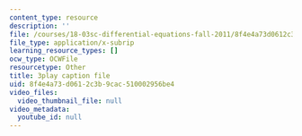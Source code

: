 ```yaml
---
content_type: resource
description: ''
file: /courses/18-03sc-differential-equations-fall-2011/8f4e4a73d0612c3b9cac510002956be4_9KbpbBMThTE.srt
file_type: application/x-subrip
learning_resource_types: []
ocw_type: OCWFile
resourcetype: Other
title: 3play caption file
uid: 8f4e4a73-d061-2c3b-9cac-510002956be4
video_files:
  video_thumbnail_file: null
video_metadata:
  youtube_id: null
---
```

